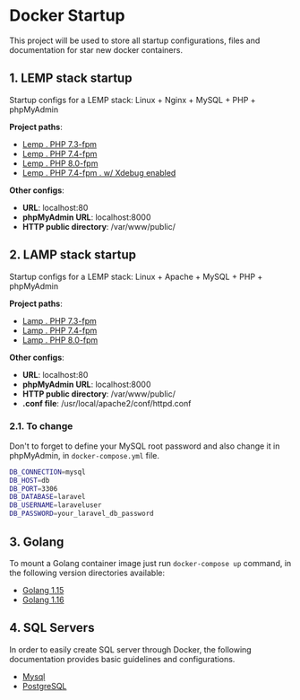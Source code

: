 # Docker Startup
This project will be used to store all startup configurations, files and documentation for star new docker containers.

## 1. LEMP stack startup
Startup configs for a LEMP stack: Linux + Nginx + MySQL + PHP + phpMyAdmin

**Project paths**:
   - [Lemp . PHP 7.3-fpm](/lemp/php7.3-fpm)
   - [Lemp . PHP 7.4-fpm](/lemp/php7.4-fpm)
   - [Lemp . PHP 8.0-fpm](/lemp/php8.0-fpm)
   - [Lemp . PHP 7.4-fpm . w/ Xdebug enabled](/lemp/php7.4-fpm-xdebug)

**Other configs**:
- **URL**: localhost:80
- **phpMyAdmin URL**: localhost:8000
- **HTTP public directory**: /var/www/public/

## 2. LAMP stack startup
Startup configs for a LEMP stack: Linux + Apache + MySQL + PHP + phpMyAdmin

**Project paths**:
   - [Lamp . PHP 7.3-fpm](/lamp/php7.3-fpm)
   - [Lamp . PHP 7.4-fpm](/lamp/php7.4-fpm)
   - [Lamp . PHP 8.0-fpm](/lamp/php8.0-fpm)
   
**Other configs**: 
- **URL**: localhost:80
- **phpMyAdmin URL**: localhost:8000
- **HTTP public directory**: /var/www/public/
- **.conf file**: /usr/local/apache2/conf/httpd.conf

### 2.1. To change
Don't to forget to define your MySQL root password and also change it in phpMyAdmin, in `docker-compose.yml` file.

```bash
DB_CONNECTION=mysql
DB_HOST=db
DB_PORT=3306
DB_DATABASE=laravel
DB_USERNAME=laraveluser
DB_PASSWORD=your_laravel_db_password
```

## 3. Golang

To mount a Golang container image just run ``docker-compose up`` command, in the following version directories available:

- [Golang 1.15](golang/golang1.15)
- [Golang 1.16](golang/golang1.16)

## 4. SQL Servers
In order to easily create SQL server through Docker, the following documentation provides basic guidelines and configurations.

- [Mysql](mysql)
- [PostgreSQL](postgresql)
